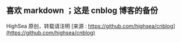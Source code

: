 喜欢 markdown ；这是 cnblog 博客的备份
------------------------

HighSea 原创，转载请注明 [来源 : https://github.com/highsea/cnblog](https://github.com/highsea/cnblog) 
